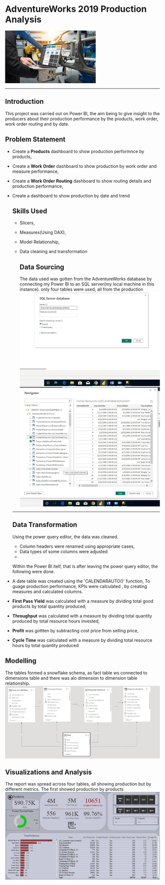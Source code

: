 # AdventureWorks 2019 Production Analysis

![](intro_image.jfif)
_ _ _

## Introduction
This project was carried out on Power BI, the aim being to give insight to the producers about their production performance by the products, work order, work order routing and by date.

## Problem Statement
- Create a **Products** dashboard to show production performnce by products,
- Create a **Work Order** dashboard to show production by work order and measure performance,
- Create a **Work Order Routing** dashboard to show routing details and production performance,
- Create a dashboard to show production by date and trend
  
  ## Skills Used
  - Slicers,
  - Measures(Using DAX),
  - Model Relationship,
  - Data cleaning and transformation

    ## Data Sourcing
    The data used was gotten from the AdventureWorks database by connecting my Power BI to an SQL server(my local machine in this instance). only four tables were used, all from the production
    ![](Connect_to_server1.jpeg)
    ![](Connect_to_server2.jpeg)
  - - -
    ## Data Transformation
    Using the power query editor, the data was cleaned.
    - Column headers were renamed using appropriate cases,
    - Data types of some columns were adjusted
    - 
    Within the Power BI itelf, that is after leaving the power query editor, the following were done.
- A date table was created using the 'CALENDARAUTO()' function,
To guage production performance, KPIs were calculated , by creating measures and calculated columns.
- **First Pass Yield** was calculated with a measure by dividing total good products by total quantity produced,
-  **Throughput** was calculated with a measure by dividing total quantity produced by total resource hours invested,
- **Profit** was gottten by subtracting cost price from selling price,
- **Cycle Time** was calculated with a measure by dividing total resource hours by total quantity produced

## Modelling
The tables formed a snowflake schema, as fact table ws connected to dimensions table and there was alo dimension to dimension table relationship.
![](Model_View.jpg)

## Visualizations and Analysis
The report was spread across four tables, all showing production but by different metrics.
The first showed production by products
![](Products_Page.jpg)
